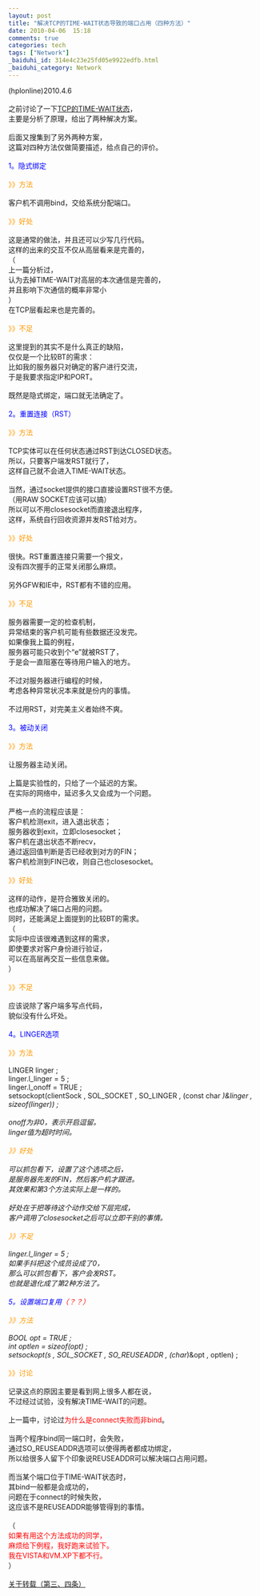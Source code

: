 ```yaml
---
layout: post
title: "解决TCP的TIME-WAIT状态导致的端口占用（四种方法）"
date: 2010-04-06  15:18
comments: true
categories: tech
tags: ["Network"]
_baiduhi_id: 314e4c23e25fd05e9922edfb.html
_baiduhi_category: Network
---
```


(hplonline)2010.4.6<br/><br/>
之前讨论了一下<a href="http://hi.baidu.com/hplonline/blog/item/1b3b68d911cf652010df9b77.html" target="_blank">TCP的TIME-WAIT状态</a>，<br/>
主要是分析了原理，给出了两种解决方案。<br/><br/>
后面又搜集到了另外两种方案，<br/>
这篇对四种方法仅做简要描述，给点自己的评价。<br/><br/><font color="#0000ff">1。隐式绑定</font><br/><br/><font color="#ff9900">》》方法</font><br/><br/>
客户机不调用bind，交给系统分配端口。<br/><br/><font color="#ff9900">》》好处</font><br/><br/>
这是通常的做法，并且还可以少写几行代码。<br/>
这样的出来的交互不仅从高层看来是完善的，<br/>
（<br/>
上一篇分析过，<br/>
认为去掉TIME-WAIT对高层的本次通信是完善的，<br/>
并且影响下次通信的概率非常小<br/>
）<br/>
在TCP层看起来也是完善的。<br/><br/><font color="#ff9900">》》不足</font><br/><br/>
这里提到的其实不是什么真正的缺陷，<br/>
仅仅是一个比较BT的需求：<br/>
比如我的服务器只对确定的客户进行交流，<br/>
于是我要求指定IP和PORT。<br/><br/>
既然是隐式绑定，端口就无法确定了。<br/><br/><font color="#0000ff">2。重置连接（RST）</font><br/><br/><font color="#ff9900">》》方法</font><br/><br/>
TCP实体可以在任何状态通过RST到达CLOSED状态。<br/>
所以，只要客户端发RST就行了，<br/>
这样自己就不会进入TIME-WAIT状态。<br/><br/>
当然，通过socket提供的接口直接设置RST很不方便。<br/>
（用RAW SOCKET应该可以搞）<br/>
所以可以不用closesocket而直接退出程序，<br/>
这样，系统自行回收资源并发RST给对方。<br/><br/><font color="#ff9900">》》好处</font><br/><br/>
很快。RST重置连接只需要一个报文，<br/>
没有四次握手的正常关闭那么麻烦。<br/><br/>
另外GFW和IE中，RST都有不错的应用。<br/><font color="#ff9900"><br/>
》》不足</font><br/><br/>
服务器需要一定的检查机制，<br/>
异常结束的客户机可能有些数据还没发完。<br/>
如果像我上篇的例程，<br/>
服务器可能只收到个“e”就被RST了，<br/>
于是会一直阻塞在等待用户输入的地方。<br/><br/>
不过对服务器进行编程的时候，<br/>
考虑各种异常状况本来就是份内的事情。<br/><br/>
不过用RST，对完美主义者始终不爽。<br/><br/><font color="#0000ff">3。被动关闭</font><br/><br/><font color="#ff9900">》》方法</font><br/><br/>
让服务器主动关闭。<br/><br/>
上篇是实验性的，只给了一个延迟的方案。<br/>
在实际的网络中，延迟多久又会成为一个问题。<br/><br/>
严格一点的流程应该是：<br/>
客户机检测exit，进入退出状态；<br/>
服务器收到exit，立即closesocket；<br/>
客户机在退出状态不断recv，<br/>
通过返回值判断是否已经收到对方的FIN；<br/>
客户机检测到FIN已收，则自己也closesocket。<br/><br/><font color="#ff9900">》》好处</font><br/><br/>
这样的动作，是符合雅致关闭的。<br/>
也成功解决了端口占用的问题。<br/>
同时，还能满足上面提到的比较BT的需求。<br/>
（<br/>
实际中应该很难遇到这样的需求，<br/>
即使要求对客户身份进行验证，<br/>
可以在高层再交互一些信息来做。<br/>
）<br/><br/><font color="#ff9900">》》不足</font><br/><br/>
应该说除了客户端多写点代码，<br/>
貌似没有什么坏处。<br/><br/><font color="#0000ff">4。LINGER选项</font><br/><br/><font color="#ff9900">》》方法</font><br/><br/>
LINGER linger ;<br/>
linger.l_linger = 5 ;<br/>
linger.l_onoff = TRUE ;<br/>
setsockopt(clientSock , SOL_SOCKET , SO_LINGER , (const char *)&amp;linger , sizeof(linger)) ;<br/><br/>
onoff为非0，表示开启逗留。<br/>
linger值为超时时间。<br/><br/><font color="#ff9900">》》好处</font><br/><br/>
可以抓包看下，设置了这个选项之后，<br/>
是服务器先发的FIN，然后客户机才跟进。<br/>
其效果和第3个方法实际上是一样的。<br/><br/>
好处在于把等待这个动作交给下层完成，<br/>
客户调用了closesocket之后可以立即干别的事情。<br/><br/><font color="#ff9900">》》不足</font><br/><br/>
linger.l_linger = 5 ;<br/>
如果手抖把这个成员设成了0，<br/>
那么可以抓包看下，客户会发RST。<br/>
也就是退化成了第2种方法了。<br/><br/><font color="#0000ff">5。设置端口复用</font><font color="#ff0000">（？？）</font><br/><br/><font color="#ff9900">》》方法</font><br/><br/>
BOOL opt = TRUE ;<br/>
int optlen = sizeof(opt) ;<br/>
setsockopt(s , SOL_SOCKET , SO_REUSEADDR , (char*)&amp;opt , optlen) ;<br/><br/><font color="#ff9900">》》讨论</font><br/><br/>
记录这点的原因主要是看到网上很多人都在说，<br/>
不过经过试验，没有解决TIME-WAIT的问题。<br/><br/>
上一篇中，讨论过<font color="#ff0000">为什么是connect失败而非bind</font>。<br/><br/>
当两个程序bind同一端口时，会失败，<br/>
通过SO_REUSEADDR选项可以使得两者都成功绑定，<br/>
所以给很多人留下个印象说REUSEADDR可以解决端口占用问题。<br/><br/>
而当某个端口位于TIME-WAIT状态时，<br/>
其bind一般都是会成功的，<br/>
问题在于connect的时候失败，<br/>
这应该不是REUSEADDR能够管得到的事情。<br/><br/>
（<br/><font color="#ff0000">如果有用这个方法成功的同学，<br/>
麻烦给下例程，我好跑来试验下。<br/>
我在VISTA和VM.XP下都不行。</font><br/>
）<br/><br/><a target="_blank" href="../../hplonline/blog/item/3f37a9ccc1a8261100e92839.html">关于转载（第三、四条）</a><br/><br/><br/>
